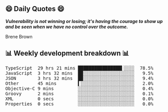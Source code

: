 ## 😄 Daily Quotes 😄

_**Vulnerability is not winning or losing; it's having the courage to show up and be seen when we have no control over the outcome.**_

Brene Brown



## 📊 Weekly development breakdown 📊

<pre>TypeScript  29 hrs 21 mins ████████████████▍░░░░  78.5%
JavaScript  3 hrs 32 mins  █▉░░░░░░░░░░░░░░░░░░░   9.5%
JSON        3 hrs 32 mins  █▉░░░░░░░░░░░░░░░░░░░   9.4%
Other       45 mins        ▍░░░░░░░░░░░░░░░░░░░░   2.0%
Objective-C 9 mins         ░░░░░░░░░░░░░░░░░░░░░   0.4%
Groovy      2 mins         ░░░░░░░░░░░░░░░░░░░░░   0.1%
XML         0 secs         ░░░░░░░░░░░░░░░░░░░░░   0.0%
Properties  0 secs         ░░░░░░░░░░░░░░░░░░░░░   0.0%</pre>